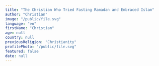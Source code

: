 ```yaml
---
title: "The Christian Who Tried Fasting Ramadan and Embraced Islam"
author: "Christian"
image: "/public/file.svg"
language: "en"
firstName: "Christian"
age: null
country: null
previousReligion: "Christianity"
profilePhoto: "/public/file.svg"
featured: false
date: null
---
```


